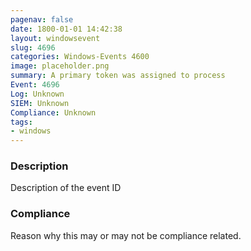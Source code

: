 ```yaml
---
pagenav: false
date: 1800-01-01 14:42:38
layout: windowsevent
slug: 4696
categories: Windows-Events 4600
image: placeholder.png
summary: A primary token was assigned to process
Event: 4696
Log: Unknown
SIEM: Unknown
Compliance: Unknown
tags:
- windows
---
```


### Description

Description of the event ID

### Compliance

Reason why this may or may not be compliance related.
